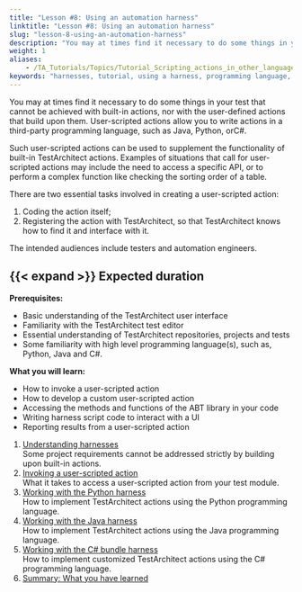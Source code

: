 ```yaml
--- 
title: "Lesson #8: Using an automation harness"
linktitle: "Lesson #8: Using an automation harness"
slug: "lesson-8-using-an-automation-harness"
description: "You may at times find it necessary to do some things in your test that cannot be achieved with built-in actions, nor with the user-defined actions that build upon them. User-scripted actions allow you ..."
weight: 1
aliases: 
    - /TA_Tutorials/Topics/Tutorial_Scripting_actions_in_other_languages.html
keywords: "harnesses, tutorial, using a harness, programming language, Python, C#, Java, Python programming language, C# programming language, Java programming language, C Sharp"
---
```


You may at times find it necessary to do some things in your test that cannot be achieved with built-in actions, nor with the user-defined actions that build upon them. User-scripted actions allow you to write actions in a third-party programming language, such as Java, Python, orC\#.

Such user-scripted actions can be used to supplement the functionality of built-in TestArchitect actions. Examples of situations that call for user-scripted actions may include the need to access a specific API, or to perform a complex function like checking the sorting order of a table.

There are two essential tasks involved in creating a user-scripted action:

1.  Coding the action itself;
2.  Registering the action with TestArchitect, so that TestArchitect knows how to find it and interface with it.

The intended audiences include testers and automation engineers.

## {{< expand >}} Expected duration

**Prerequisites:**

-   Basic understanding of the TestArchitect user interface
-   Familiarity with the TestArchitect test editor
-   Essential understanding of TestArchitect repositories, projects and tests
-   Some familiarity with high level programming language\(s\), such as, Python, Java and C\#.

**What you will learn:**

-   How to invoke a user-scripted action
-   How to develop a custom user-scripted action
-   Accessing the methods and functions of the ABT library in your code
-   Writing harness script code to interact with a UI
-   Reporting results from a user-scripted action

1.  [Understanding harnesses](/testarchitect-tutorial/part-3-extending-testarchitect/lesson-8-using-an-automation-harness/understanding-harnesses)  
Some project requirements cannot be addressed strictly by building upon built-in actions.
2.  [Invoking a user-scripted action](/testarchitect-tutorial/part-3-extending-testarchitect/lesson-8-using-an-automation-harness/invoking-a-user-scripted-action)  
 What it takes to access a user-scripted action from your test module.
3.  [Working with the Python harness](/testarchitect-tutorial/part-3-extending-testarchitect/lesson-8-using-an-automation-harness/working-with-the-python-harness/)  
How to implement TestArchitect actions using the Python programming language.
4.  [Working with the Java harness](/testarchitect-tutorial/part-3-extending-testarchitect/lesson-8-using-an-automation-harness/working-with-the-java-harness/)  
How to implement TestArchitect actions using the Java programming language.
5.  [Working with the C\# bundle harness](/testarchitect-tutorial/part-3-extending-testarchitect/lesson-8-using-an-automation-harness/working-with-the-c-bundle-harness/)  
How to implement customized TestArchitect actions using the C\# programming language.
6.  [Summary: What you have learned](/testarchitect-tutorial/part-3-extending-testarchitect/lesson-8-using-an-automation-harness/summary-what-you-have-learned)  




